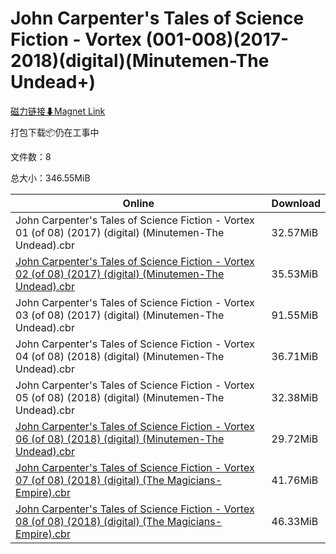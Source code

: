 # John Carpenter's Tales of Science Fiction - Vortex (001-008)(2017-2018)(digital)(Minutemen-The Undead+)

[磁力链接⬇Magnet Link](magnet:?xt=urn:btih:4eda4e7850171ff0bcc7778d5f5d065b4b622650&dn=John%20Carpenter%27s%20Tales%20of%20Science%20Fiction%20-%20Vortex%20%28001-008%29%282017-2018%29%28digital%29%28Minutemen-The%20Undead%2B%29)

打包下载📦仍在工事中

文件数：8

总大小：346.55MiB

Online | Download
--- | ---
John Carpenter's Tales of Science Fiction - Vortex 01 (of 08) (2017) (digital) (Minutemen-The Undead).cbr | 32.57MiB
[John Carpenter's Tales of Science Fiction - Vortex 02 (of 08) (2017) (digital) (Minutemen-The Undead).cbr](https://github.com/alicewish/markdown/blob/master/comic/John-Carpenters-Tales-of-Science-Fiction-Vortex-02-of-08-2017-digital-Minutemen-Undead-cbr.md) | 35.53MiB
John Carpenter's Tales of Science Fiction - Vortex 03 (of 08) (2017) (digital) (Minutemen-The Undead).cbr | 91.55MiB
John Carpenter's Tales of Science Fiction - Vortex 04 (of 08) (2018) (digital) (Minutemen-The Undead).cbr | 36.71MiB
John Carpenter's Tales of Science Fiction - Vortex 05 (of 08) (2018) (digital) (Minutemen-The Undead).cbr | 32.38MiB
[John Carpenter's Tales of Science Fiction - Vortex 06 (of 08) (2018) (digital) (Minutemen-The Undead).cbr](https://github.com/alicewish/markdown/blob/master/comic/John-Carpenters-Tales-of-Science-Fiction-Vortex-06-of-08-2018-digital-Minutemen-Undead-cbr.md) | 29.72MiB
[John Carpenter's Tales of Science Fiction - Vortex 07 (of 08) (2018) (digital) (The Magicians-Empire).cbr](https://github.com/alicewish/markdown/blob/master/comic/John-Carpenters-Tales-of-Science-Fiction-Vortex-07-of-08-2018-digital-Magicians-Empire-cbr.md) | 41.76MiB
[John Carpenter's Tales of Science Fiction - Vortex 08 (of 08) (2018) (digital) (The Magicians-Empire).cbr](https://github.com/alicewish/markdown/blob/master/comic/John-Carpenters-Tales-of-Science-Fiction-Vortex-08-of-08-2018-digital-Magicians-Empire-cbr.md) | 46.33MiB